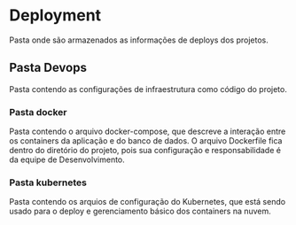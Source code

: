 # Deployment
Pasta onde são armazenados as informações de deploys dos projetos.
## Pasta Devops
Pasta contendo as configurações de infraestrutura como código do projeto.
### Pasta docker
Pasta contendo o arquivo docker-compose, que descreve a interação entre os containers da aplicação e do banco de dados. O arquivo Dockerfile fica dentro do diretório do projeto, pois sua configuração e responsabilidade é da equipe de Desenvolvimento.
### Pasta kubernetes
Pasta contendo os arquios de configuração do Kubernetes, que está sendo usado para o deploy e gerenciamento básico dos containers na nuvem.